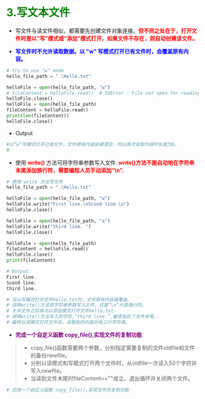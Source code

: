 # **<font color="green"> 3.写文本文件 </font>**

- 写文件与读文件相似，都需要先创建文件对象连接。**<font color="red">但不同之处在于，打开文件时是以“写”模式或“添加”模式打开，如果文件不存在，则自动创建该文件。</font>**

- **<font color="blue"> 写文件时不允许读取数据。以 "w" 写模式打开已有文件时，会覆盖原有内容。</font>**


```python
# try to use "w" mode
hello_file_path = ".\Hello.txt"

helloFile = open(hello_file_path, "w")
# fileContent = helloFile.read()  # IOError : File not open for reading.
helloFile.close()
helloFile = open(hello_file_path)
fileContent = helloFile.read()
print(len(fileContent))
helloFile.close()
```
- Output
```python
#以“w”写模式打开已有文件，文件原有内容会被清空，所以再次读取内容时长度为0。
0
```

- 使用 **<font color="red"> write() </font>** 方法可将字符串参数写入文件.**<font color="red">  write()方法不能自动地在字符串末尾添加换行符，需要编程人员手动添加“\n”.</font>**
  
```python
# 使用 write 方法写文件
hello_file_path = ".\Hello.txt"

helloFile = open(hello_file_path, "w")
helloFile.write("First line.\nScond line.\n")
helloFile.close()

helloFile = open(hello_file_path, "a")
helloFile.write("third line. ")
helloFile.close()

helloFile = open(hello_file_path)
fileContent = helloFile.read()
helloFile.close()
print(fileContent)
```

```python
# Output
First line.
Scond line.
third line.

# 当以写模式打开文件hello.txt时，文件原有内容被覆盖。
# 调用write()方法将字符串参数写入文件，这里“\n”代表换行符。
# 关闭文件之后再次以添加模式打开文件hello.txt，
# 调用write()方法写入的字符,“third line.”,被添加到了文件末尾。
# 最终以读模式打开文件后，读取到的内容共有三行字符串。
```
- **<font color="purple">完成一个自定义函数 copy_file(),实现文件的复制功能</font>**

> - copy_file()函数需要两个参数，分别指定需要复制的文件oldfile和文件的备份newfile。
> - 分别以读模式和写模式打开两个文件时，从oldfile一次读入50个字符并写入newfile。
> - 当读到文件末尾时fileContent==""成立，退出循环并关闭两个文件。
```python
# 完成一个自定义函数 copy_file(),实现文件的复制功能
```
